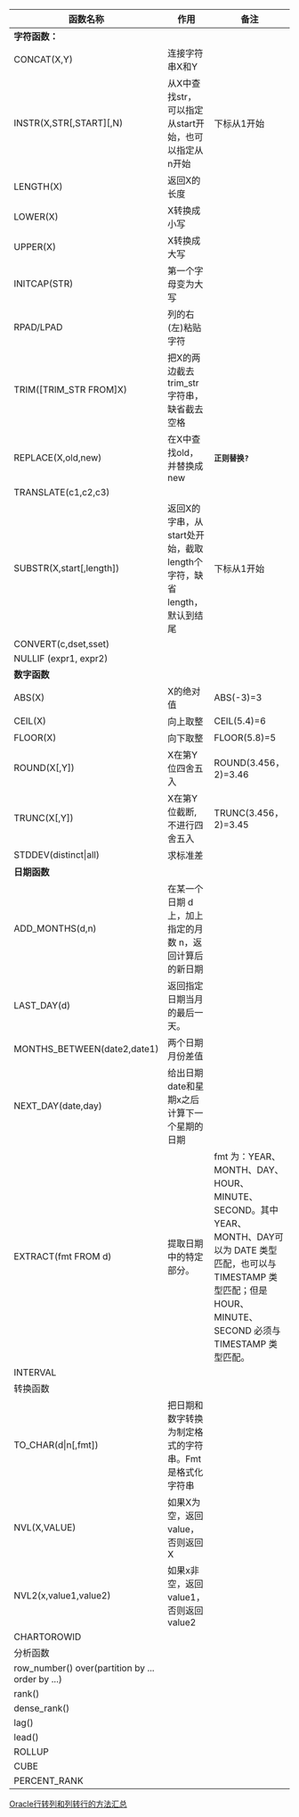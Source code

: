 | 函数名称                                         | 作用                                                         | 备注                                                         |
| ------------------------------------------------ | ------------------------------------------------------------ | ------------------------------------------------------------ |
| **字符函数：**                                   |                                                              |                                                              |
| CONCAT(X,Y)                                      | 连接字符串X和Y                                               |                                                              |
| INSTR(X,STR[,START][,N)                          | 从X中查找str，可以指定从start开始，也可以指定从n开始         | 下标从1开始                                                  |
| LENGTH(X)                                        | 返回X的长度                                                  |                                                              |
| LOWER(X)                                         | X转换成小写                                                  |                                                              |
| UPPER(X)                                         | X转换成大写                                                  |                                                              |
| INITCAP(STR)                                     | 第一个字母变为大写                                           |                                                              |
| RPAD/LPAD                                        | 列的右(左)粘贴字符                                           |                                                              |
| TRIM([TRIM_STR FROM]X)                           | 把X的两边截去trim_str字符串，缺省截去空格                    |                                                              |
| REPLACE(X,old,new)                               | 在X中查找old，并替换成new                                    | **`正则替换?`**                                              |
| TRANSLATE(c1,c2,c3)                              |                                                              |                                                              |
| SUBSTR(X,start[,length])                         | 返回X的字串，从start处开始，截取length个字符，缺省length，默认到结尾 | 下标从1开始                                                  |
| CONVERT(c,dset,sset)                             |                                                              |                                                              |
| NULLIF (expr1, expr2)                            |                                                              |                                                              |
| **数字函数**                                     |                                                              |                                                              |
| ABS(X)                                           | X的绝对值                                                    | ABS(-3)=3                                                    |
| CEIL(X)                                          | 向上取整                                                     | CEIL(5.4)=6                                                  |
| FLOOR(X)                                         | 向下取整                                                     | FLOOR(5.8)=5                                                 |
| ROUND(X[,Y])                                     | X在第Y位四舍五入                                             | ROUND(3.456，2)=3.46                                         |
| TRUNC(X[,Y])                                     | X在第Y位截断,不进行四舍五入                                  | TRUNC(3.456，2)=3.45                                         |
| STDDEV(distinct\|all)                            | 求标准差                                                     |                                                              |
| **日期函数**                                     |                                                              |                                                              |
| ADD_MONTHS(d,n)                                  | 在某一个日期 d 上，加上指定的月数 n，返回计算后的新日期      |                                                              |
| LAST_DAY(d)                                      | 返回指定日期当月的最后一天。                                 |                                                              |
| MONTHS_BETWEEN(date2,date1)                      | 两个日期月份差值                                             |                                                              |
| NEXT_DAY(date,day)                               | 给出日期date和星期x之后计算下一个星期的日期                  |                                                              |
| EXTRACT(fmt FROM d)                              | 提取日期中的特定部分。                                       | fmt 为：YEAR、MONTH、DAY、HOUR、MINUTE、SECOND。其中 YEAR、MONTH、DAY可以为 DATE 类型匹配，也可以与 TIMESTAMP 类型匹配；但是 HOUR、MINUTE、SECOND 必须与 TIMESTAMP 类型匹配。 |
| INTERVAL                                         |                                                              |                                                              |
| 转换函数                                         |                                                              |                                                              |
| TO_CHAR(d\|n[,fmt])                              | 把日期和数字转换为制定格式的字符串。Fmt是格式化字符串        |                                                              |
| NVL(X,VALUE)                                     | 如果X为空，返回value，否则返回X                              |                                                              |
| NVL2(x,value1,value2)                            | 如果x非空，返回value1，否则返回value2                        |                                                              |
| CHARTOROWID                                      |                                                              |                                                              |
| 分析函数                                         |                                                              |                                                              |
| row_number() over(partition by ... order by ...) |                                                              |                                                              |
| rank()                                           |                                                              |                                                              |
| dense_rank()                                     |                                                              |                                                              |
| lag()                                            |                                                              |                                                              |
| lead()                                           |                                                              |                                                              |
| ROLLUP                                           |                                                              |                                                              |
| CUBE                                             |                                                              |                                                              |
| PERCENT_RANK                                     |                                                              |                                                              |

[Oracle行转列和列转行的方法汇总](https://blog.csdn.net/qichangjian/article/details/103920589)

